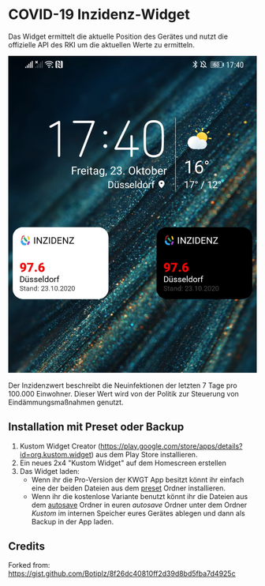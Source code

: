 # COVID-19 Inzidenz-Widget

Das Widget ermittelt die aktuelle Position des Gerätes und nutzt die offizielle API des RKI um die aktuellen Werte zu ermitteln.

![Widgets][screenshot]

Der Inzidenzwert beschreibt die Neuinfektionen der letzten 7 Tage pro 100.000 Einwohner. Dieser Wert wird von der Politik zur Steuerung von Eindämmungsmaßnahmen genutzt.

## Installation mit Preset oder Backup
1. Kustom Widget Creator (https://play.google.com/store/apps/details?id=org.kustom.widget) aus dem Play Store installieren.
2. Ein neues 2x4 "Kustom Widget" auf dem Homescreen erstellen
3. Das Widget laden:
    - Wenn ihr die Pro-Version der KWGT App besitzt könnt ihr einfach eine der beiden Dateien aus dem [preset][preset] Ordner installieren.
    - Wenn ihr die kostenlose Variante benutzt könnt ihr die Dateien aus dem [autosave][autosave] Ordner in euren _autosave_ Ordner unter dem Ordner _Kustom_ im internen Speicher eures Gerätes ablegen und dann als Backup in der App laden.

## Credits
Forked from: https://gist.github.com/Botiplz/8f26dc40810ff2d39d8bd5fba7d4925c

[screenshot]: ./images/widgets.jpg
[preset]: ./preset
[autosave]: ./autosave
